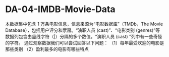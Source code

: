 # DA-04-IMDB-Movie-Data
本数据集中包含 1 万条电影信息，信息来源为“电影数据库”（TMDb，The Movie Database），包括用户评分和票房。“演职人员 (cast)”、“电影类别 (genres)”等数据列包含由竖线字符（|）分隔的多个数值。“演职人员 (cast) ”列中有一些奇怪的字符。 通过观察数据我们可以尝试回答以下问题： （1）每年最受欢迎的电影是那些类别 （2）盈利最多的电影有哪些特点

